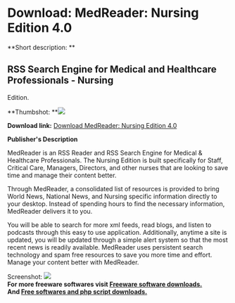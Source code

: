 # Download: MedReader: Nursing Edition 4.0

**Short description: **

## RSS Search Engine for Medical and Healthcare Professionals - Nursing
Edition.

  
**Thumbshot: **![](http://www.freewarefiles.com/screenshot/mrnursing4_md.gif)   
  
**Download link:** [Download MedReader: Nursing Edition 4.0](http://freesoftwares.boysofts.com/MedReader-Nursing-Edition_program_15531.html)  
  

**Publisher's Description**  
  

MedReader is an RSS Reader and RSS Search Engine for Medical & Healthcare
Professionals. The Nursing Edition is built specifically for Staff, Critical
Care, Managers, Directors, and other nurses that are looking to save time and
manage their content better.

Through MedReader, a consolidated list of resources is provided to bring World
News, National News, and Nursing specific information directly to your
desktop. Instead of spending hours to find the necessary information,
MedReader delivers it to you.

You will be able to search for more xml feeds, read blogs, and listen to
podcasts through this easy to use application. Additionally, anytime a site is
updated, you will be updated through a simple alert system so that the most
recent news is readily available. MedReader uses persistent search technology
and spam free resources to save you more time and effort. Manage your content
better with MedReader.

  
  
Screenshot: ![](http://www.freewarefiles.com/screenshot/mrnursing4.gif)  
**For more freeware softwares visit [Freeware software downloads.](http://freesoftwares.boysofts.com/)**   
**And [Free softwares and php script downloads.](http://www.boysofts.com/)**

